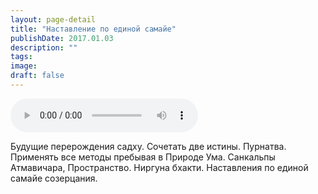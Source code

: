 ```yaml
---
layout: page-detail
title: "Наставление по единой самайе"
publishDate: 2017.01.03
description: ""
tags:
image:
draft: false
---
```


<audio title="2017.01.03 - Наставление по единой самайе.mp3" src="/upload/iblock/3f8/3f8e47366e9643273f16f74bba3d7cd6.mp3" controls=""></audio>

 Будущие перерождения садху. Сочетать две истины. Пурнатва. Применять все методы пребывая в Природе Ума. Санкальпы Атмавичара, Пространство. Ниргуна бхакти. Наставления по единой самайе созерцания. 

  
